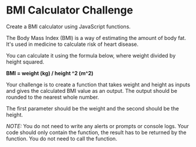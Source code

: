 <h1>BMI Calculator Challenge </h1>
Create a BMI calculator using JavaScript functions. 

The Body Mass Index (BMI) is a way of estimating the amount of body fat. It's used in medicine to calculate risk of heart disease.

You can calculate it using the formula below, where weight divided by height squared.


<strong> BMI = weight (kg) / height ^2 (m^2) </strong>


Your challenge is to create a function that takes weight and height as inputs and gives the calculated BMI value as an output. The output should be rounded to the nearest whole number.

The first parameter should be the weight and the second should be the height.

*NOTE:* You do not need to write any alerts or prompts or console logs. Your code should only contain the function, the result has to be returned by the function. You do not need to call the function.